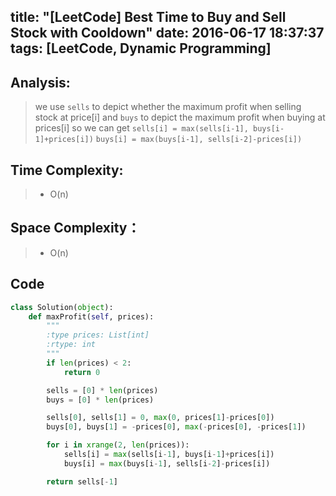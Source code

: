 title: "[LeetCode] Best Time to Buy and Sell Stock with Cooldown"
date: 2016-06-17 18:37:37
tags: [LeetCode, Dynamic Programming]
---

## Analysis:
> we use `sells` to depict whether the maximum profit when selling stock at price[i]
> and `buys` to depict the maximum profit when buying at prices[i]
> so we can get 
`sells[i] = max(sells[i-1], buys[i-1]+prices[i])`
`buys[i] = max(buys[i-1], sells[i-2]-prices[i])`

## Time Complexity:
> * O(n)

## Space Complexity：
> * O(n)


## Code
```python
class Solution(object):
	def maxProfit(self, prices):
		"""
		:type prices: List[int]
		:rtype: int
		"""
		if len(prices) < 2:
			return 0

		sells = [0] * len(prices)
		buys = [0] * len(prices)

		sells[0], sells[1] = 0, max(0, prices[1]-prices[0])
		buys[0], buys[1] = -prices[0], max(-prices[0], -prices[1])

		for i in xrange(2, len(prices)):
			sells[i] = max(sells[i-1], buys[i-1]+prices[i])
			buys[i] = max(buys[i-1], sells[i-2]-prices[i])

		return sells[-1]


```
